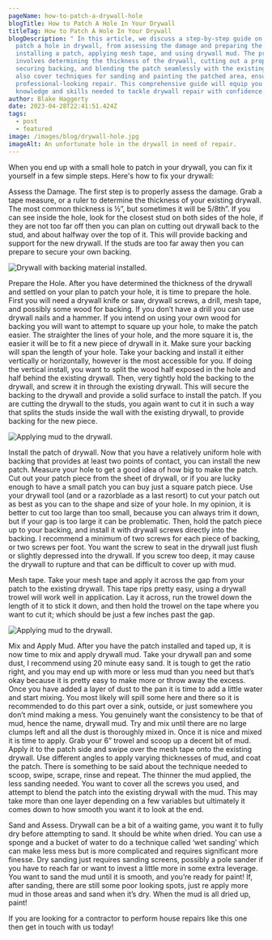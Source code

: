```yaml
---
pageName: how-to-patch-a-drywall-hole
blogTitle: How to Patch A Hole In Your Drywall
titleTag: How to Patch A Hole In Your Drywall
blogDescription: " In this article, we discuss a step-by-step guide on how to
  patch a hole in drywall, from assessing the damage and preparing the hole, to
  installing a patch, applying mesh tape, and using drywall mud. The process
  involves determining the thickness of the drywall, cutting out a proper patch,
  securing backing, and blending the patch seamlessly with the existing wall. We
  also cover techniques for sanding and painting the patched area, ensuring a
  professional-looking repair. This comprehensive guide will equip you with the
  knowledge and skills needed to tackle drywall repair with confidence."
author: Blake Haggerty
date: 2023-04-28T22:41:51.424Z
tags:
  - post
  - featured
image: /images/blog/drywall-hole.jpg
imageAlt: An unfortunate hole in the drywall in need of repair.
---
```

When you end up with a small hole to patch in your drywall, you can fix it yourself in a few simple steps. Here's how to fix your drywall:

Assess the Damage. The first step is to properly assess the damage. Grab a tape measure, or a ruler to determine the thickness of your existing drywall. The most common thickness is ½”, but sometimes it will be 5/8th”. If you can see inside the hole, look for the closest stud on both sides of the hole, if they are not too far off then you can plan on cutting out drywall back to the stud, and about halfway over the top of it. This will provide backing and support for the new drywall. If the studs are too far away then you can prepare to secure your own backing. 

![Drywall with backing material installed.](/images/blog/drywall-with-backing.jpg "Drywall with backing material installed.")

Prepare the Hole. After you have determined the thickness of the drywall and settled on your plan to patch your hole, it is time to prepare the hole. First you will need a drywall knife or saw, drywall screws, a drill, mesh tape, and possibly some wood for backing. If you don’t have a drill you can use drywall nails and a hammer. If you intend on using your own wood for backing you will want to attempt to square up your hole, to make the patch easier. The straighter the lines of your hole, and the more square it is, the easier it will be to fit a new piece of drywall in it. Make sure your backing will span the length of your hole. Take your backing and install it either vertically or horizontally, however is the most accessible for you. If doing the vertical install, you want to split the wood half exposed in the hole and half behind the existing drywall. Then, very tightly hold the backing to the drywall, and screw it in through the existing drywall. This will secure the backing to the drywall and provide a solid surface to install the patch. If you are cutting the drywall to the studs, you again want to cut it in such a way that splits the studs inside the wall with the existing drywall, to provide backing for the new piece.

![Applying mud to the drywall.](/images/blog/drywall-trowel2.jpg "Applying mud to the drywall.")

Install the patch of drywall. Now that you have a relatively uniform hole with backing that provides at least two points of contact, you can install the new patch. Measure your hole to get a good idea of how big to make the patch. Cut out your patch piece from the sheet of drywall, or if you are lucky enough to have a small patch you can buy just a square patch piece. Use your drywall tool (and or a razorblade as a last resort) to cut your patch out as best as you can to the shape and size of your hole. In my opinion, it is better to cut too large than too small, because you can always trim it down, but if your gap is too large it can be problematic. Then, hold the patch piece up to your backing, and install it with drywall screws directly into the backing. I recommend a minimum of two screws for each piece of backing, or two screws per foot. You want the screw to seat in the drywall just flush or slightly depressed into the drywall. If you screw too deep, it may cause the drywall to rupture and that can be difficult to cover up with mud. 

Mesh tape. Take your mesh tape and apply it across the gap from your patch to the existing drywall. This tape rips pretty easy, using a drywall trowel will work well in application. Lay it across, run the trowel down the length of it to stick it down, and then hold the trowel on the tape where you want to cut it; which should be just a few inches past the gap.  

![Applying mud to the drywall.](/images/blog/drywall-trowel.jpg "Applying mud to the drywall.")

Mix and Apply Mud. After you have the patch installed and taped up, it is now time to mix and apply drywall mud. Take your drywall pan and some dust, I recommend using 20 minute easy sand. It is tough to get the ratio right, and you may end up with more or less mud than you need but that’s okay because it is pretty easy to make more or throw away the excess. Once you have added a layer of dust to the pan it is time to add a little water and start mixing. You most likely will spill some here and there so it is recommended to do this part over a sink, outside, or just somewhere you don’t mind making a mess. You genuinely want the consistency to be that of mud, hence the name, drywall mud. Try and mix until there are no large clumps left and all the dust is thoroughly mixed in. Once it is nice and mixed it is time to apply. Grab your 6” trowel and scoop up a decent bit of mud. Apply it to the patch side and swipe over the mesh tape onto the existing drywall. Use different angles to apply varying thicknesses of mud, and coat the patch. There is something to be said about the technique needed to scoop, swipe, scrape, rinse and repeat. The thinner the mud applied, the less sanding needed. You want to cover all the screws you used, and attempt to blend the patch into the existing drywall with the mud. This may take more than one layer depending on a few variables but ultimately it comes down to how smooth you want it to look at the end.  

Sand and Assess. Drywall can be a bit of a waiting game, you want it to fully dry before attempting to sand. It should be white when dried. You can use a sponge and a bucket of water to do a technique called ‘wet sanding’ which can make less mess but is more complicated and requires significant more finesse. Dry sanding just requires sanding screens, possibly a pole sander if you have to reach far or want to invest a little more in some extra leverage. You want to sand the mud until it is smooth, and you’re ready for paint! If, after sanding, there are still some poor looking spots, just re apply more mud in those areas and sand when it’s dry. When the mud is all dried up, paint! 

I﻿f you are looking for a contractor to perform house repairs like this one then get in touch with us today!